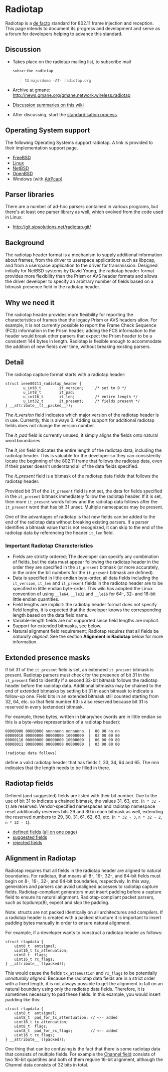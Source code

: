 Radiotap
========

Radiotap is a [de facto](http://en.wikipedia.org/wiki/De_facto) standard
for 802.11 frame injection and reception. This page intends to document
its progress and development and serve as a forum for developers helping
to advance this standard.

Discussion
----------

-   Takes place on the radiotap mailing list, to subscribe mail

        subscribe radiotap

    > to `majordomo -AT- radiotap.org`

-   Archive at gmane:
    <http://news.gmane.org/gmane.network.wireless.radiotap>
-   [Discussion summaries on this wiki](../Discussion)
-   After discussing, start the [standardisation
    process](../Standardisation).

Operating System support
------------------------

The following Operating Systems support radiotap. A link is provided to
their implementation support page.

-   [FreeBSD](http://www.freebsd.org/cgi/man.cgi?query=ieee80211_radiotap)
-   [Linux](http://linuxwireless.org/en/developers/Documentation/radiotap)
-   [NetBSD](http://netbsd.gw.com/cgi-bin/man-cgi?ieee80211_radiotap+9+NetBSD-current)
-   [OpenBSD](http://www.openbsd.org/cgi-bin/man.cgi?query=ieee80211_radiotap)
-   Windows (with
    [AirPcap](https://www.cacetech.com/products/airpcap.html))

Parser libraries
----------------

There are a number of ad-hoc parsers contained in various programs, but
there's at least one parser library as well, which evolved from the code
used in Linux:

-   <http://git.sipsolutions.net/radiotap.git/>

Background
----------

The radiotap header format is a mechanism to supply additional
information about frames, from the driver to userspace applications such
as libpcap, and from a userspace application to the driver for
transmission. Designed initially for NetBSD systems by David Young, the
radiotap header format provides more flexibility than the Prism or AVS
header formats and allows the driver developer to specify an arbitrary
number of fields based on a bitmask presence field in the radiotap
header.

Why we need it
--------------

The radiotap header provides more flexibility for reporting the
characteristics of frames than the legacy Prism or AVS headers allow.
For example, it is not currently possible to report the Frame Check
Sequence (FCS) information in the Prism header; adding the FCS
information to the header would break other parsers that expect the
Prism header to be a consistent 144 bytes in length. Radiotap is
flexible enough to accommodate the addition of new fields over time,
without breaking existing parsers.

Detail
------

The radiotap capture format starts with a radiotap header:

    struct ieee80211_radiotap_header {
            u_int8_t        it_version;     /* set to 0 */
            u_int8_t        it_pad;
            u_int16_t       it_len;         /* entire length */
            u_int32_t       it_present;     /* fields present */
    } __attribute__((__packed__));

The *it\_version* field indicates which major version of the radiotap
header is in use. Currently, this is always 0. Adding support for
additional radiotap fields does not change the version number.

The *it\_pad* field is currently unused, it simply aligns the fields
onto natural word boundaries.

The *it\_len* field indicates the entire length of the radiotap data,
including the radiotap header. This is valuable for the developer so
they can consistently locate the beginning of the 802.11 frame that
follows the radiotap data, even if their parser doesn't understand all
of the data fields specified.

The *it\_present* field is a bitmask of the radiotap data fields that
follows the radiotap header.

Provided bit 31 of the `it_present` field is not set, the data for
fields specified in the `it_present` bitmask immediately follow the
radiotap header. If it is set, then more `it_present` words follow and
the radiotap data follows after the `it_present` word that has bit 31
unset. Multiple namespaces may be present.

One of the advantages of radiotap is that new fields can be added to the
end of the radiotap data without breaking existing parsers. If a parser
identifies a bitmask value that is not recognized, it can skip to the
end of the radiotap data by referencing the header `it_len` field.

### Important Radiotap Characteristics

-   Fields are strictly ordered; The developer can specify any
    combination of fields, but the data must appear following the
    radiotap header in the order they are specified in the `it_present`
    bitmask (or more accurately, in the order the bit numbers for the
    `it_present` bitmask are defined).
-   Data is specified in little endian byte-order, all data fields
    including the `it_version`, `it_len` and `it_present` fields in the
    radiotap header are to be specified in little endian byte-order.
    This wiki has adopted the Linux convention of using `__le64`,
    `__le32` and `__le16` for 64-, 32- and 16-bit little
    endian quantities.
-   Field lengths are implicit: the radiotap header format does not
    specify field lengths, it is expected that the developer knows the
    corresponding length based on the data field name.
-   Variable-length fields are not supported since field lengths
    are implicit.
-   Support for extended bitmasks, see below.
-   Natural alignment field requirement; Radiotap requires that all
    fields be *naturally aligned*. See the section **Alignment in
    Radiotap** below for more information.

Extended presence masks
-----------------------

If bit 31 of the `it_present` field is set, an extended `it_present`
bitmask is present. Radiotap parsers must check for the presence of bit
31 in the `it_present` field to identify if a second 32-bit bitmask
follows the radiotap header before the radiotap data. Additional
bitmasks may be chained to the end of extended bitmasks by setting bit
31 in each bitmask to indicate a follow-up one. Field bits in an
extended bitmask still counted starting from 32, 64, etc. so that field
number 63 is also reserved because bit 31 is reserved in every
(extended) bitmask.

For example, these bytes, written in binary/hex (words are in little
endian so this is a byte-wise representation of a radiotap header):

    00000000 00000000 nnnnnnnn nnnnnnnn  |  00 00 nn nn
    00000010 00000000 00000000 10000000  |  02 00 00 80
    00000110 00000000 00000000 10000000  |  06 00 00 80
    00000011 00000000 00000000 00000000  |  03 00 00 00

    (radiotap data follows)

define a valid radiotap header that has fields 1, 33, 34, 64 and 65. The
nnn indicates that the length needs to be filled in there.

Radiotap fields
---------------

Defined (and suggested) fields are listed with their bit number. Due to
the use of bit 31 to indicate a chained bitmask, the values 31, 63, etc.
(`n * 32 - 1`) are reserved. Vendor-specified namespaces and radiotap
namespace reset additionally reserves bits 29 and 30 in each bitmask as
well, extending the reserved numbers to 29, 30, 31, 61, 62, 63, etc.
(`n * 32 - 3`, `n * 32 - 2`, `n * 32 - 1`).

-   [defined fields](../defined-fields) ([all on one
    page](../defined-fields/all))
-   [suggested fields](../suggested-fields)
-   [rejected fields](../rejected-fields)

Alignment in Radiotap
---------------------

Radiotap requires that all fields in the radiotap header are aligned to
natural boundaries. For radiotap, that means all 8-, 16-, 32-, and
64-bit fields must begin on 8-, 16-, 32-, and 64-bit boundaries,
respectively. In this way, generators and parsers can avoid unaligned
accesses to radiotap capture fields. Radiotap-compliant generators must
insert padding before a capture field to ensure its natural alignment.
Radiotap-compliant packet parsers, such as tcpdump(8), expect and skip
the padding.

Note: structs are not packed identically on all architectures and
compilers. If a radiotap header is created with a packed structure it is
important to insert padding bytes manually in order to ensure natural
alignment.

For example, if a developer wants to construct a radiotap header as
follows:

    struct rtapdata {
        uint8_t  antsignal;
        uint16_t tx_attenuation;
        uint8_t  flags;
        uint16_t rx_flags;
    } __attribute__ ((packed));

This would cause the fields `tx_attenuation` and `rx_flags` to be
potentially *unnaturally aligned*. Because the radiotap data fields are
in a strict order with a fixed length, it is not always possible to get
the alignment to fall on an natural boundary using only the radiotap
data fields. Therefore, it is sometimes necessary to pad these fields.
In this example, you would insert padding like this:

    struct rtapdata {
        uint8_t  antsignal;
        uint8_t  pad_for_tx_attentuation; // <-- added
        uint16_t tx_attenuation;
        uint8_t  flags;
        uint8_t  pad_for_rx_flags;        // <-- added
        uint16_t rx_flags;
    } __attribute__ ((packed));

One thing that can be confusing is the fact that there is some radiotap
data that consists of multiple fields. For example the [Channel
field](../defined-fields/Channel) consists of two 16-bit quantities and
both of them require 16-bit alignment, although the Channel data
consists of 32 bits in total.
